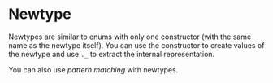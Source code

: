 # Newtype

Newtypes are similar to enums with only one constructor (with the same name as the newtype itself). You can use the constructor to create values of the newtype and use `._` to extract the internal representation. 

You can also use *pattern matching* with newtypes.

